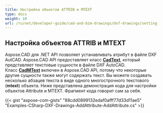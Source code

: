 ```yaml
---
title: Настройка объектов ATTRIB и MTEXT
type: docs
weight: 10
url: /ru/net/developer-guide/cad-and-bim-drawings/dxf-drawings/setting-attrib-and-mtext-objects/
---
```


## **Настройка объектов ATTRIB и MTEXT**
Aspose.CAD для .NET API позволяет устанавливать атрибут в файле DXF AutCAD. Aspose.CAD API предоставляет класс [**CadText**](https://reference.aspose.com/cad/net/aspose.cad.fileformats.cad.cadobjects/cadtext), который представляет текстовые сущности в файле DXF AutoCAD. Класс [**CadMText**](https://reference.aspose.com/cad/net/aspose.cad.fileformats.cad.cadobjects/cadmtext) включен в Aspose.CAD API, потому что некоторые другие сущности также могут содержать текст. Вы можете создавать несколько абзацев текста в виде одного многострочного текстового (**mtext**) объекта. Ниже представлена демонстрация кода для настройки объектов Attribute и MTEXT. Фрагмент кода говорит сам за себя.



{{< gist "aspose-com-gists" "88cdd0899132edaf0afff77d33d11ae5" "Examples-CSharp-DXF-Drawings-AddAttribute-AddAttribute.cs" >}}
